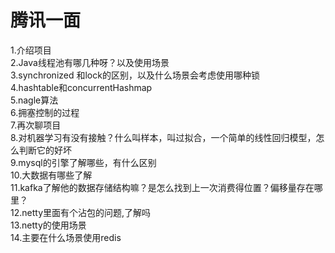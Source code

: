 # 腾讯一面

1.介绍项目  
2.Java线程池有哪几种呀？以及使用场景  
3.synchronized 和lock的区别，以及什么场景会考虑使用哪种锁  
4.hashtable和concurrentHashmap  
5.nagle算法  
6.拥塞控制的过程  
7.再次聊项目  
8.对机器学习有没有接触？什么叫样本，叫过拟合，一个简单的线性回归模型，怎么判断它的好坏  
9.mysql的引擎了解哪些，有什么区别  
10.大数据有哪些了解  
11.kafka了解他的数据存储结构嘛？是怎么找到上一次消费得位置？偏移量存在哪里？  
12.netty里面有个沾包的问题,了解吗  
13.netty的使用场景  
14.主要在什么场景使用redis  